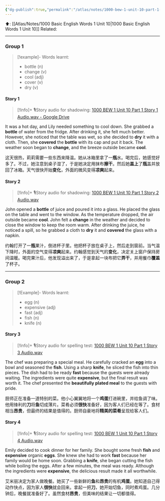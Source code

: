 ```yaml
---
{"dg-publish":true,"permalink":"/atlas/notes/1000-bew-1-unit-10-part-1-stories/","noteIcon":""}
---
```


⬆️: [[Atlas/Notes/1000 Basic English Words 1 Unit 10\|1000 Basic English Words 1 Unit 10]]
Related: 

---
### Group 1
> [!example]- Words learnt:
> - bottle (n)
> - change (v)
> - cool (adj)
> - cover (v)
> - dry (v)

#### Story 1

> [!Info]+ 🎙️Story audio for shadowing: [1000 BEW 1 Unit 10 Part 1 Story 1 Audio.wav - Google Drive](https://drive.google.com/file/d/1dccDflftsi5YbFGKNaGEeq_Modl-Dyrt/view?usp=drive_link)

It was a hot day, and Lily needed something to cool down. She grabbed a **bottle** of water from the fridge. After drinking it, she felt much better. However, she noticed that the table was wet, so she decided to **dry** it with a cloth. Then, she **covered** the **bottle** with its cap and put it back. The weather soon began to **change**, and the breeze outside became **cool**.

这天很热，莉莉需要一些东西来降温。她从冰箱里拿了一**瓶**水。喝完后，她感觉好多了。不过，她注意到桌子湿了，于是她决定用抹布**擦干**。然后她**盖上**了**瓶**盖并放回了冰箱。天气很快开始**变化**，外面的微风变得**凉爽**起来。



#### Story 2

> [!Info]+ 🎙️Story audio for shadowing:  [1000 BEW 1 Unit 10 Part 1 Story 2 Audio.wav](https://drive.google.com/file/d/1O7gBpQKPNqQ2de44qsl7xteZmHGVShyS/view?usp=drive_link)

John opened a **bottle** of juice and poured it into a glass. He placed the glass on the table and went to the window. As the temperature dropped, the air outside became **cool**. John felt a **change** in the weather and decided to close the window to keep the room warm. After drinking the juice, he noticed a spill, so he grabbed a cloth to **dry** it and **covered** the glass with a napkin.

约翰打开了一**瓶**果汁，倒进杯子里。他把杯子放在桌子上，然后走到窗前。当气温下降时，外面的空气变得**凉爽**起来。约翰感觉到天气的**变化**，决定关上窗户保持房间温暖。喝完果汁后，他发现溢出来了，于是拿起一块布把它**弄干**，并用餐巾**覆盖**了杯子。


---
### Group 2

> [!Example]- Words learnt:
> - egg (n)
> - expensive (adj)
> - fast (adj)
> - fish (n)
> - knife (n)
#### Story 3

> [!Info]+ 🎙️Story audio for spelling test: [1000 BEW 1 Unit 10 Part 1 Story 3 Audio.wav](https://drive.google.com/file/d/1sgm8wrhHlltEnPXmKiIR6llsYqQpNl53/view?usp=drive_link)

 The chef was preparing a special meal. He carefully cracked an **egg** into a bowl and seasoned the **fish**. Using a sharp **knife**, he sliced the fish into thin pieces. The dish had to be ready **fast** because the guests were already waiting. The ingredients were quite **expensive**, but the final result was worth it. The chef presented the **beautifully plated meal** to the guests with pride.

厨师正在准备一道特别的菜。他小心翼翼地将一个**鸡蛋**打进碗里，并给鱼调了味。他用锋利的**刀**将**鱼**切成薄片。菜肴必须**很快**准备好，因为客人们已经在等了。食材相当**昂贵**，但最终的结果是值得的。厨师自豪地将**精美的菜肴**呈现给客人们。
#### Story 4

> [!Info]+ 🎙️Story audio for spelling test: [1000 BEW 1 Unit 10 Part 1 Story 4 Audio.wav](https://drive.google.com/file/d/1-MNvYc3SMsq-MJf61SxlIP6GMjIA_ZT2/view?usp=drive_link)

Emily decided to cook dinner for her family. She bought some fresh **fish** and **expensive** organic **eggs**. She knew she had to work **fast** because her family would be home soon. Grabbing a **knife**, she began cutting the fish while boiling the eggs. After a few minutes, the meal was ready. Although the ingredients were **expensive**, the delicious result made it all worthwhile.

艾米丽决定为家人做晚餐。她买了一些新鲜的**鱼**和**昂贵**的有机**鸡蛋**。她知道自己得动作快点，因为家人**很快**就会回来。拿起一把**刀**，她开始切鱼，同时煮鸡蛋。几分钟后，晚餐就准备好了。虽然食材**昂贵**，但美味的结果让一切都值得。


